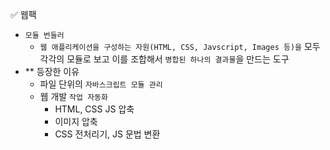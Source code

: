 ✅ 웹팩

- `모듈 번들러`
  - `웹 애플리케이션을 구성하는 자원(HTML, CSS, Javscript, Images 등)을` 모두 각각의 모듈로 보고 이를 조합해서 `병합된 하나의 결과물`을 만드는 도구
- \*\* 등장한 이유
  - 파일 단위의 `자바스크립트 모듈 관리`
  - 웹 개발 `작업 자동화`
    - HTML, CSS JS 압축
    - 이미지 압축
    - CSS 전처리기, JS 문법 변환
